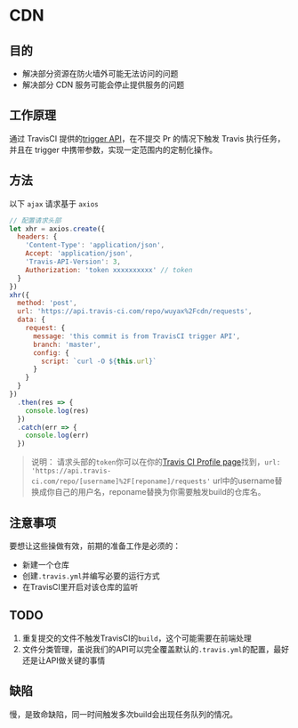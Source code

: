 # CDN

## 目的

- 解决部分资源在防火墙外可能无法访问的问题
- 解决部分 CDN 服务可能会停止提供服务的问题

## 工作原理

通过 TravisCI 提供的[trigger API](https://docs.travis-ci.com/user/triggering-builds/)，在不提交 Pr 的情况下触发 Travis 执行任务，并且在 trigger 中携带参数，实现一定范围内的定制化操作。

## 方法

以下 `ajax` 请求基于 `axios`

```js
// 配置请求头部
let xhr = axios.create({
  headers: {
    'Content-Type': 'application/json',
    Accept: 'application/json',
    'Travis-API-Version': 3,
    Authorization: 'token xxxxxxxxxx' // token
  }
})
xhr({
  method: 'post',
  url: 'https://api.travis-ci.com/repo/wuyax%2Fcdn/requests',
  data: {
    request: {
      message: 'this commit is from TravisCI trigger API',
      branch: 'master',
      config: {
        script: `curl -O ${this.url}`
      }
    }
  }
})
  .then(res => {
    console.log(res)
  })
  .catch(err => {
    console.log(err)
  })
```
> 说明： 请求头部的`token`你可以在你的[Travis CI Profile page](https://travis-ci.com/account/preferences)找到，`url: 'https://api.travis-ci.com/repo/[username]%2F[reponame]/requests'` url中的username替换成你自己的用户名，reponame替换为你需要触发build的仓库名。

## 注意事项
要想让这些操做有效，前期的准备工作是必须的：
- 新建一个仓库
- 创建`.travis.yml`并编写必要的运行方式
- 在TravisCI里开启对该仓库的监听

## TODO
1. 重复提交的文件不触发TravisCI的`build`，这个可能需要在前端处理
2. 文件分类管理，虽说我们的API可以完全覆盖默认的`.travis.yml`的配置，最好还是让API做关键的事情

## 缺陷
慢，是致命缺陷，同一时间触发多次build会出现任务队列的情况。